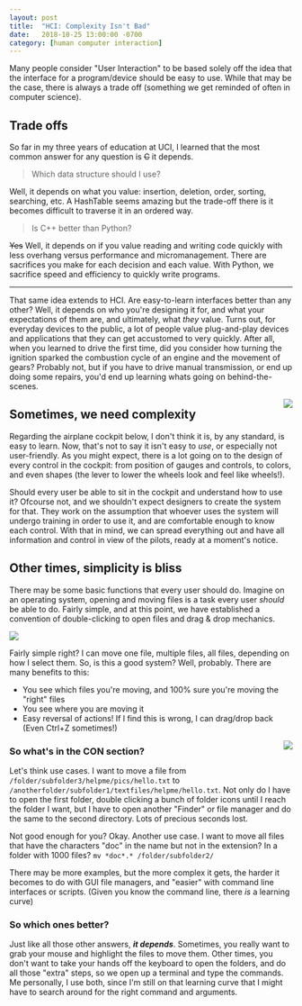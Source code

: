 ```yaml
---
layout: post
title:  "HCI: Complexity Isn't Bad"
date:   2018-10-25 13:00:00 -0700
category: [human computer interaction]
---
```


Many people consider "User Interaction" to be based solely off the idea that the interface for a program/device should be easy to use. While that may be the case, there is always a trade off (something we get reminded of often in computer science). 

<!--more-->


## Trade offs
So far in my three years of education at UCI, I learned that the most common answer for any question is ~~C~~ it depends. 

> Which data structure should I use? 

Well, it depends on what you value: insertion, deletion, order, sorting, searching, etc. A HashTable seems amazing but the trade-off there is it becomes difficult to traverse it in an ordered way.

> Is C++ better than Python?

~~Yes~~ Well, it depends on if you value reading and writing code quickly with less overhang versus performance and micromanagement. There are sacrifices you make for each decision and each value. With Python, we sacrifice speed and efficiency to quickly write programs.

---

That same idea extends to HCI. Are easy-to-learn interfaces better than any other? Well, it depends on who you're designing it for, and what your expectations of them are, and ultimately, what _they_ value. Turns out, for everyday devices to the public, a lot of people value plug-and-play devices and applications that they can get accustomed to very quickly. After all, when you learned to drive the first time, did you consider how turning the ignition sparked the combustion cycle of an engine and the movement of gears? Probably not, but if you have to drive manual transmission, or end up doing some repairs, you'd end up learning whats going on behind-the-scenes.

<image style="float:right;" src="https://i.stack.imgur.com/iTJri.jpg" />

## Sometimes, we need complexity

Regarding the airplane cockpit below, I don't think it is, by any standard, is easy to learn. Now, that's not to say it isn't easy to _use_, or especially not user-friendly. As you might expect, there is a lot going on to the design of every control in the cockpit: from position of gauges and controls, to colors, and even shapes (the lever to lower the wheels look and feel like wheels!). 


Should every user be able to sit in the cockpit and understand how to use it? Ofcourse not, and we shouldn't expect designers to create the system for that. They work on the assumption that whoever uses the system will undergo training in order to use it, and are comfortable enough to know each control. With that in mind, we can spread everything out and have all information and control in view of the pilots, ready at a moment's notice. 

## Other times, simplicity is bliss

There may be some basic functions that every user should do. Imagine on an operating system, opening and moving files is a task every user _should_ be able to do. Fairly simple, and at this point, we have established a convention of double-clicking to open files and drag & drop mechanics. 

![](https://www.digitalcitizen.life/sites/default/files/gdrive/win_drag_drop/drag_drop_1.png)

Fairly simple right? I can move one file, multiple files, all files, depending on how I select them. So, is this a good system? Well, probably. There are many benefits to this:
* You see which files you're moving, and 100% sure you're moving the "right" files
* You see where you are moving it
* Easy reversal of actions! If I find this is wrong, I can drag/drop back (Even Ctrl+Z sometimes!)


<image style="float:right;" src="http://s3.media.squarespace.com/production/717498/8416204/_jDnzGifeffM/TG6wv9KRoqI/AAAAAAAAAS8/zGjZrmmD2vQ/s400/procon.jpg" />

### So what's in the CON section?


Let's think use cases. I want to move a file from `/folder/subfolder3/helpme/pics/hello.txt` to `/anotherfolder/subfolder1/textfiles/helpme/hello.txt`. Not only do I have to open the first folder, double clicking a bunch of folder icons until I reach the folder I want, but I have to open another "Finder" or file manager and do the same to the second directory. Lots of precious seconds lost.

Not good enough for you? Okay. Another use case. I want to move all files that have the characters "doc" in the name but not in the extension? In a folder with 1000 files? 
`mv *doc*.* /folder/subfolder2/`

There may be more examples, but the more complex it gets, the harder it becomes to do with GUI file managers, and "easier" with command line interfaces or scripts. (Given you know the command line, there _is_ a learning curve)

### So which ones better?

Just like all those other answers, **_it depends_**. Sometimes, you really want to grab your mouse and highlight the files to move them. Other times, you don't want to take your hands off the keyboard to open the folders, and do all those "extra" steps, so we open up a terminal and type the commands. Me personally, I use both, since I'm still on that learning curve that I might have to search around for the right command and arguments. 